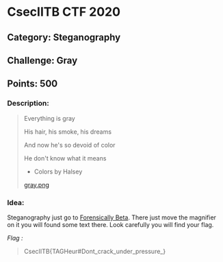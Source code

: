 # CsecIITB CTF 2020
## Category: Steganography
## Challenge: Gray
## Points: 500
### Description:

>
>Everything is gray
>
>His hair, his smoke, his dreams
>
>And now he's so devoid of color
>
>He don't know what it means
> - Colors by Halsey
>
>[gray.png](https://ctf.cseciitb.in/files/5850778be620213a440469ca9da01515/gray.png?token=eyJ1c2VyX2lkIjo2NywidGVhbV9pZCI6NDMsImZpbGVfaWQiOjM3fQ.Xu--oQ.nk5sS4P8i1CuNQ0K0AFDEzq6fSo)
>

### Idea:
Steganography just go to [Forensically Beta](https://29a.ch/photo-forensics/). There just move the magnifier on it you will found some 
text there. Look carefully you will find your flag.

*Flag :*
> CsecIITB{TAGHeur#Dont_crack_under_pressure_}